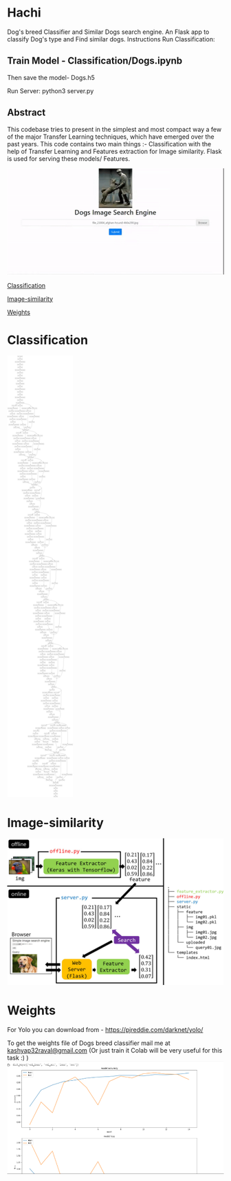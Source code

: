 # Hachi
Dog's breed Classifier and Similar Dogs search engine. An Flask app to classify Dog's type and Find similar dogs.
Instructions
Run Classification:
## Train Model - Classification/Dogs.ipynb 
Then save the model- Dogs.h5

Run Server:
python3 server.py

## Abstract
This codebase tries to present in the simplest and most compact way a few of the major Transfer Learning techniques, which have emerged over the past years. This code contains two main things :- Classification with the help of Transfer Learning and Features extraction for Image similarity. Flask is used for serving these models/ Features.

![](Result.gif)


[Classification](#Classification)

[Image-similarity](#Image-similarity)

[Weights](#Weights)



# Classification
![](model.png)

## 

# Image-similarity
![](extract.jpg)

# Weights
For Yolo you can download from  - https://pjreddie.com/darknet/yolo/

To get the weights file of Dogs breed classifier mail me at kashyap32raval@gmail.com (Or just train it Colab will be very useful for this task :) )
![](SS.png)

